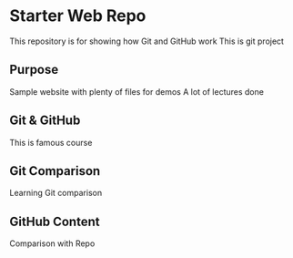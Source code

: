 # Starter Web Repo

This repository is for showing how Git and GitHub work
This is git project

## Purpose

Sample website with plenty of files for demos
A lot of lectures done

## Git & GitHub

This is famous course

## Git Comparison

Learning Git comparison

## GitHub Content

Comparison with Repo
